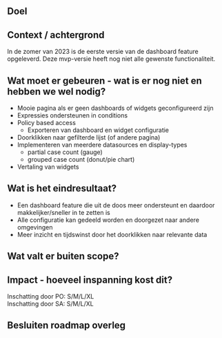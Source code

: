 ## Doel

## Context / achtergrond
In de zomer van 2023 is de eerste versie van de dashboard feature opgeleverd. Deze mvp-versie heeft nog niet alle gewenste functionaliteit.

## Wat moet er gebeuren - wat is er nog niet en hebben we wel nodig?
- Mooie pagina als er geen dashboards of widgets geconfigureerd zijn
- Expressies ondersteunen in conditions
- Policy based access
  - Exporteren van dashboard en widget configuratie
- Doorklikken naar gefilterde lijst (of andere pagina)
- Implementeren van meerdere datasources en display-types
  - partial case count (gauge)
  - grouped case count (donut/pie chart)
- Vertaling van widgets

## Wat is het eindresultaat?
- Een dashboard feature die uit de doos meer ondersteunt en daardoor makkelijker/sneller in te zetten is
- Alle configuratie kan gedeeld worden en doorgezet naar andere omgevingen
- Meer inzicht en tijdswinst door het doorklikken naar relevante data

## Wat valt er buiten scope?

## Impact - hoeveel inspanning kost dit? 
Inschatting door PO: S/M/L/XL  
Inschatting door SA: S/M/L/XL  

## Besluiten roadmap overleg
